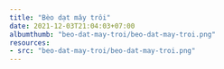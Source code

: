 ```yaml
---
title: "Bèo dạt mây trôi"
date: 2021-12-03T21:04:03+07:00
albumthumb: "beo-dat-may-troi/beo-dat-may-troi.png"
resources:
- src: "beo-dat-may-troi/beo-dat-may-troi.png"
---
```

